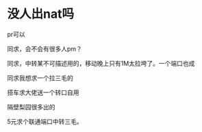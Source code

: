 # 没人出nat吗


pr可以

同求，会不会有很多人pm？<img src="static/image/smiley/default/smile.gif" smilieid="1" border="0" alt="" /><img src="static/image/smiley/default/smile.gif" smilieid="1" border="0" alt="" />

同求，中转某不可描述用的，移动晚上只有1M太拉垮了。一个端口也成

同求我想求一个拉三毛的<img id="aimg_RX58x" onclick="zoom(this, this.src, 0, 0, 0)" class="zoom" src="https://cdn.jsdelivr.net/gh/hishis/forum-master/public/images/patch.gif" onmouseover="img_onmouseoverfunc(this)" onload="thumbImg(this)" border="0" alt="" />

搭车求大佬送一个转口自用<img src="static/image/smiley/default/lol.gif" smilieid="12" border="0" alt="" />

隔壁梨园很多出的

5元求个联通端口中转三毛。
